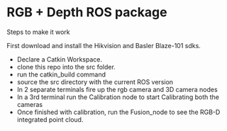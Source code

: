# RGB + Depth ROS package

Steps to make it work

First download and install the Hikvision and Basler Blaze-101 sdks. 

- Declare a Catkin Workspace.
- clone this repo into the src folder.
- run the catkin_build command
- source the src directory with the current ROS version
- In 2 separate terminals fire up the rgb camera and 3D camera nodes
- In a 3rd terminal run the Calibration node to start Calibrating both the cameras
- Once finished with calibration, run the Fusion_node to see the RGB-D integrated point cloud.

